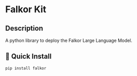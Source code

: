 # Falkor Kit

## Description
A python library to deploy the Falkor Large Language Model.

## 🚀 Quick Install

```pip install falkor```

